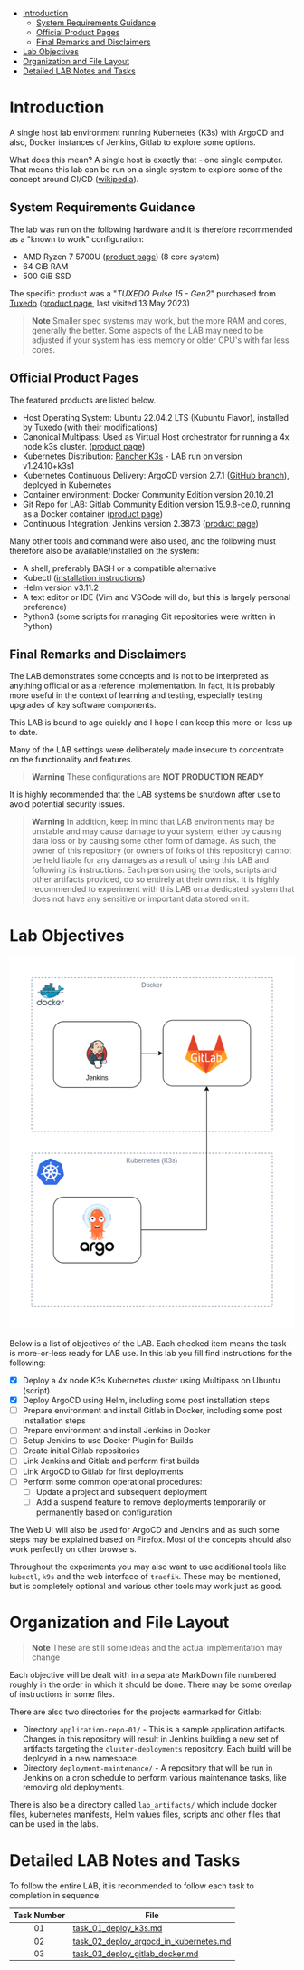 
- [Introduction](#introduction)
  - [System Requirements Guidance](#system-requirements-guidance)
  - [Official Product Pages](#official-product-pages)
  - [Final Remarks and Disclaimers](#final-remarks-and-disclaimers)
- [Lab Objectives](#lab-objectives)
- [Organization and File Layout](#organization-and-file-layout)
- [Detailed LAB Notes and Tasks](#detailed-lab-notes-and-tasks)


# Introduction

A single host lab environment running Kubernetes (K3s) with ArgoCD and also, Docker instances of Jenkins, Gitlab to explore some options.

What does this mean? A single host is exactly that - one single computer. That means this lab can be run on a single system to explore some of the concept around CI/CD ([wikipedia](https://en.wikipedia.org/wiki/CI/CD)).

## System Requirements Guidance

The lab was run on the following hardware and it is therefore recommended as a "known to work" configuration:

* AMD Ryzen 7 5700U ([product page](https://www.amd.com/en/products/apu/amd-ryzen-7-5700u)) (8 core system)
* 64 GiB RAM
* 500 GiB SSD 

The specific product was a "_TUXEDO Pulse 15 - Gen2_" purchased from [Tuxedo](https://www.tuxedocomputers.com/) ([product page](https://www.tuxedocomputers.com/en/Linux-Hardware/Notebooks/15-16-inch/TUXEDO-Pulse-15-Gen2.tuxedo), last visited 13 May 2023)

> **Note**
> Smaller spec systems may work, but the more RAM and cores, generally the better. Some aspects of the LAB may need to be adjusted if your system has less memory or older CPU's with far less cores.

## Official Product Pages

The featured products are listed below.

* Host Operating System: Ubuntu 22.04.2 LTS (Kubuntu Flavor), installed by Tuxedo (with their modifications)
* Canonical Multipass: Used as Virtual Host orchestrator for running a 4x node k3s cluster. ([product page](https://multipass.run/))
* Kubernetes Distribution: [Rancher K3s](https://k3s.io/) - LAB run on version v1.24.10+k3s1
* Kubernetes Continuous Delivery: ArgoCD version 2.7.1 ([GitHub branch](https://github.com/argoproj/argo-cd/tree/v2.7.1)), deployed in Kubernetes
* Container environment: Docker Community Edition version 20.10.21
* Git Repo for LAB: Gitlab Community Edition version 15.9.8-ce.0, running as a Docker container ([product page](https://docs.gitlab.com/ee/install/docker.html))
* Continuous Integration: Jenkins version 2.387.3 ([product page](https://www.jenkins.io/doc/book/getting-started/))

Many other tools and command were also used, and the following must therefore also be available/installed on the system:

* A shell, preferably BASH or a compatible alternative
* Kubectl ([installation instructions](https://kubernetes.io/docs/tasks/tools/install-kubectl-linux/))
* Helm version v3.11.2
* A text editor or IDE (Vim and VSCode will do, but this is largely personal preference)
* Python3 (some scripts for managing Git repositories were written in Python)

## Final Remarks and Disclaimers

The LAB demonstrates some concepts and is not to be interpreted as anything official or as a reference implementation. In fact, it is probably more useful in the context of learning and testing, especially testing upgrades of key software components. 

This LAB is bound to age quickly and I hope I can keep this more-or-less up to date.

Many of the LAB settings were deliberately made insecure to concentrate on the functionality and features. 

> **Warning**
> These configurations are **NOT PRODUCTION READY**

It is highly recommended that the LAB systems be shutdown after use to avoid potential security issues. 

> **Warning**
> In addition, keep in mind that LAB environments may be unstable and may cause damage to your system, either by causing data loss or by causing some other form of damage. As such, the owner of this repository (or owners of forks of this repository) cannot be held liable for any damages as a result of using this LAB and following its instructions. Each person using the tools, scripts and other artifacts provided, do so entirely at their own risk. It is highly recommended to experiment with this LAB on a dedicated system that does not have any sensitive or important data stored on it.

# Lab Objectives

<div style="text-align: center;"><img src="https://github.com/nicc777/kubernetes-cicd-lab-local/raw/main/lab_setup.drawio.png" /></div>


Below is a list of objectives of the LAB. Each checked item means the task is more-or-less ready for LAB use. In this lab you fill find instructions for the following:

* [x] Deploy a 4x node K3s Kubernetes cluster using Multipass on Ubuntu (script)
* [x] Deploy ArgoCD using Helm, including some post installation steps
* [ ] Prepare environment and install Gitlab in Docker, including some post installation steps
* [ ] Prepare environment and install Jenkins in Docker
* [ ] Setup Jenkins to use Docker Plugin for Builds
* [ ] Create initial Gitlab repositories
* [ ] Link Jenkins and Gitlab and perform first builds
* [ ] Link ArgoCD to Gitlab for first deployments
* [ ] Perform some common operational procedures:
  * [ ] Update a project and subsequent deployment
  * [ ] Add a suspend feature to remove deployments temporarily or permanently based on configuration

The Web UI will also be used for ArgoCD and Jenkins and as such some steps may be explained based on Firefox. Most of the concepts should also work perfectly on other browsers.

Throughout the experiments you may also want to use additional tools like `kubectl`, `k9s` and the web interface of `traefik`. These may be mentioned, but is completely optional and various other tools may work just as good.

# Organization and File Layout

> **Note**
> These are still some ideas and the actual implementation may change

Each objective will be dealt with in a separate MarkDown file numbered roughly in the order in which it should be done. There may be some overlap of instructions in some files.

There are also two directories for the projects earmarked for Gitlab:

* Directory `application-repo-01/` - This is a sample application artifacts. Changes in this repository will result in Jenkins building a new set of artifacts targeting the `cluster-deployments` repository. Each build will be deployed in a new namespace.
* Directory `deployment-maintenance/` - A repository that will be run in Jenkins on a cron schedule to perform various maintenance tasks, like removing old deployments.

There is also be a directory called `lab_artifacts/`  which include docker files, kubernetes manifests, Helm values files, scripts and other files that can be used in the labs.

# Detailed LAB Notes and Tasks

To follow the entire LAB, it is recommended to follow each task to completion in sequence.

| Task Number | File                                                                                   |
|:-----------:|----------------------------------------------------------------------------------------|
| 01          | [task_01_deploy_k3s.md](./task_01_deploy_k3s.md)                                       |
| 02          | [task_02_deploy_argocd_in_kubernetes.md](./task_02_deploy_argocd_in_kubernetes.md)     |
| 03          | [task_03_deploy_gitlab_docker.md](./task_03_deploy_gitlab_docker.md)
